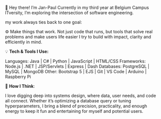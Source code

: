 👋 Hey there! I’m Jan-Paul
Currently in my third year at Belgium Campus ITversity, I’m exploring the intersection of software engineering.


my work always ties back to one goal:

  ⚙️ Make things that work.
      Not just code that runs, but tools that solve real problems and make users life easier I try to build with impact, clarity and efficiently in mind.


💡 **Tech & Tools I Use:**

Languages: Java | C# | Python | JavaScript | HTML/CSS
Frameworks: Node.js | .NET | JSP/Servlets | Express | Dash
Databases: PostgreSQL | MySQL | MongoDB
Other: Bootstrap 5 | EJS | Git | VS Code | Arduino | Raspberry Pi

🧠 **How I Think**:

I love digging deep into systems design, where data, user needs, and code all connect. Whether it’s optimizing a database query or tuning hyperparameters, I bring a blend of precision, practicality, and enough energy to keep it fun and entertaining for myself and potential users.
